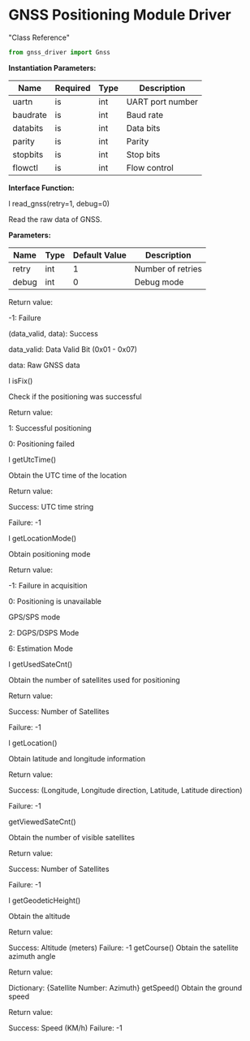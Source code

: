# GNSS Positioning Module Driver 

"Class Reference" 
```python
from gnss_driver import Gnss
```


**Instantiation Parameters:** 

| Name | Required | Type | Description | 
|----|----|----|----|
| uartn | is | int | UART port number |
| baudrate | is | int | Baud rate |
| databits | is | int | Data bits |
| parity | is | int | Parity |
| stopbits | is | int | Stop bits |
| flowctl | is | int | Flow control | 

**Interface Function:** 

l read_gnss(retry=1, debug=0)


Read the raw data of GNSS. 

**Parameters:** 

| Name | Type | Default Value | Description | 
|----|----|----|----|
| retry | int | 1 | Number of retries |
| debug | int | 0 | Debug mode | 

Return value: 

-1: Failure 

(data_valid, data): Success 

data_valid: Data Valid Bit (0x01 - 0x07) 

data: Raw GNSS data 

l isFix()


Check if the positioning was successful 

Return value: 

1: Successful positioning 

0: Positioning failed 

l getUtcTime()


Obtain the UTC time of the location 

Return value: 

Success: UTC time string 

Failure: -1 

l getLocationMode()


Obtain positioning mode 

Return value: 

-1: Failure in acquisition 

0: Positioning is unavailable 

GPS/SPS mode 

2: DGPS/DSPS Mode 

6: Estimation Mode 

l getUsedSateCnt()


Obtain the number of satellites used for positioning 

Return value: 



Success: Number of Satellites 

Failure: -1 

l getLocation()


Obtain latitude and longitude information 

Return value: 

Success: (Longitude, Longitude direction, Latitude, Latitude direction) 

Failure: -1 

getViewedSateCnt()


Obtain the number of visible satellites 

Return value: 



Success: Number of Satellites 

Failure: -1 

l getGeodeticHeight()


Obtain the altitude 

Return value: 

Success: Altitude (meters)
Failure: -1 getCourse()
Obtain the satellite azimuth angle 

Return value: 

Dictionary: {Satellite Number: Azimuth} getSpeed()
Obtain the ground speed 

Return value: 

Success: Speed (KM/h)
Failure: -1